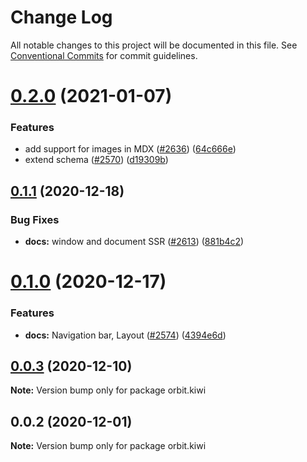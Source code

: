 # Change Log

All notable changes to this project will be documented in this file.
See [Conventional Commits](https://conventionalcommits.org) for commit guidelines.

# [0.2.0](https://github.com/kiwicom/orbit/compare/orbit.kiwi@0.1.1...orbit.kiwi@0.2.0) (2021-01-07)


### Features

* add support for images in MDX ([#2636](https://github.com/kiwicom/orbit/issues/2636)) ([64c666e](https://github.com/kiwicom/orbit/commit/64c666e71e042f2760a34520008d996a3c2d4c1a))
* extend schema ([#2570](https://github.com/kiwicom/orbit/issues/2570)) ([d19309b](https://github.com/kiwicom/orbit/commit/d19309bf595d8005026fba0a82210c08fcfce63b))





## [0.1.1](https://github.com/kiwicom/orbit/compare/orbit.kiwi@0.1.0...orbit.kiwi@0.1.1) (2020-12-18)


### Bug Fixes

* **docs:** window and document SSR ([#2613](https://github.com/kiwicom/orbit/issues/2613)) ([881b4c2](https://github.com/kiwicom/orbit/commit/881b4c26f1fd279df777a14cd4afd4677c8eb7d5))





# [0.1.0](https://github.com/kiwicom/orbit/compare/orbit.kiwi@0.0.3...orbit.kiwi@0.1.0) (2020-12-17)


### Features

* **docs:** Navigation bar, Layout ([#2574](https://github.com/kiwicom/orbit/issues/2574)) ([4394e6d](https://github.com/kiwicom/orbit/commit/4394e6d3b5978f85b0e17055f75a3cfa56ffc1dd))





## [0.0.3](https://github.com/kiwicom/orbit/compare/orbit.kiwi@0.0.2...orbit.kiwi@0.0.3) (2020-12-10)

**Note:** Version bump only for package orbit.kiwi





## 0.0.2 (2020-12-01)

**Note:** Version bump only for package orbit.kiwi
